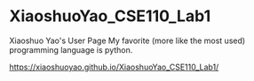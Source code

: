 # XiaoshuoYao_CSE110_Lab1
Xiaoshuo Yao's User Page
My favorite (more like the most used) programming language is python.

https://xiaoshuoyao.github.io/XiaoshuoYao_CSE110_Lab1/